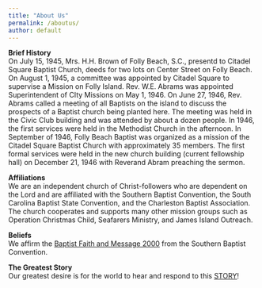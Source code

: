 ```yaml
---
title: "About Us"
permalink: /aboutus/
author: default
--- 
```

  
**Brief History**  
On July 15, 1945, Mrs. H.H. Brown of Folly Beach, S.C., presentd to Citadel Square Baptist Church, deeds for two lots on Center Street on Folly Beach.  On August 1, 1945, a committee was appointed by Citadel Square to supervise a Mission on Folly Island. Rev. W.E. Abrams was appointed Superintendent of CIty Missions on May 1, 1946.  On June 27, 1946, Rev. Abrams called a meeting of all Baptists on the island to discuss the prospects of a Baptist church being planted here.  The meeting was held in the Civic Club building and was attended by about a dozen people.  In 1946, the first services were held in the Methodist Church in the afternoon.  In September of 1946, Folly Beach Baptist was organized as a mission of the Citadel Square Baptist Church with approximately 35 members.  The first formal services were held in the new church building (current fellowship hall) on December 21, 1946 with Reverand Abram preaching the sermon.  

**Affiliations**  
We are an independent church of Christ-followers who are dependent on the Lord and are affiliated with the Southern Baptist Convention, the South Carolina Baptist State Convention, and the Charleston Baptist Association.  The church cooperates and supports many other mission groups such as Operation Christmas Child, Seafarers Ministry, and James Island Outreach.  

**Beliefs**  
We affirm the [Baptist Faith and Message 2000](https://bfm.sbc.net/bfm2000/) from the Southern Baptist Convention.  

**The Greatest Story**  
Our greatest desire is for the world to hear and respond to this [STORY](https://thestoryfilm.com)!
